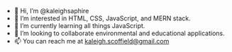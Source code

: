 - 👋 Hi, I’m @kaleighsaphire
- 👀 I’m interested in HTML, CSS, JavaScript, and MERN stack.
- 🌱 I’m currently learning all things JavaScript.
- 💞️ I’m looking to collaborate environmental and educational applications. 
- 📫 You can reach me at kaleigh.scoffield@gmail.com

<!---
kaleighsaphire/kaleighsaphire is a ✨ special ✨ repository because its `README.md` (this file) appears on your GitHub profile.
You can click the Preview link to take a look at your changes.
--->
